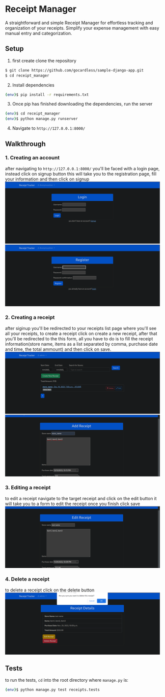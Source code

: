# Receipt Manager 

A straightforward and simple Receipt Manager for effortless tracking and organization of your receipts. Simplify your expense management with easy manual entry and categorization.

## Setup
1. first create clone the repository

```sh
$ git clone https://github.com/gocardless/sample-django-app.git
$ cd receipt_manager
```

2. Install dependencies

```sh
(env)$ pip install -r requirements.txt
```
3. Once pip has finished downloading the dependencies, run the server

```sh
(env)$ cd receipt_manager
(env)$ python manage.py runserver
```

4. Navigate to `http://127.0.0.1:8000/`


## Walkthrough

### 1. Creating an account

after navigating to `http://127.0.0.1:8000/` you'll be faced with a login page, instead click on signup button this will take you to the registration page, fill your information and then click on signup
![Loggin in](./screenshots/login.png)
![siging up](./screenshots/signup.png)

### 2. Creating a receipt 
after siginup you'll be redirected to your receipts list page where you'll see all your receipts, to create a receipt click on create a new receipt, after that you'll be redirected to the this form, all you have to do is to fill the receipt information(store name, items as a list separated by comma, purchase date and time, the total ammount) and then click on save.
![receipts list](./screenshots/receipt_list.png)
![receipt creation form](./screenshots/create.png)

### 3. Editing a receipt
to edit a receipt navigate to the target receipt and click on the edit button it will take you to a form to edit the receipt once you finish click save
![editing a receipt](./screenshots/edit.png)

### 4. Delete a receipt 
to delete a receipt click on the delete button
![deleting a receipt](./screenshots/delete.png)

## Tests

to run the tests, `cd` into the root directory where `manage.py` is:
```sh
(env)$ python manage.py test receipts.tests
```


